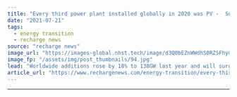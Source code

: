```yaml
---
title: "Every third power plant installed globally in 2020 was PV -  SolarPower Europe"
date: "2021-07-21"
tags: 
  - energy transition
  - recharge news
source: "recharge news"
image_url: "https://images-global.nhst.tech/image/d3Q0bEZnWWdhS0RZSFhydlhzU2lHMWZGcjlPaVJOK09SeERFMDRTQ3N0TT0=/nhst/binary/66e07f2bb793e088b796e3f59e065d78"
image_fp: "/assets/img/post_thumbnails/94.jpg"
lead: "Worldwide additions rose by 18% to 138GW last year and will surge further, industry group says in latest Global Market Outlook"
article_url: "https://www.rechargenews.com/energy-transition/every-third-power-plant-installed-globally-in-2020-was-pv-solarpower-europe/2-1-1042885"
---
```


---
